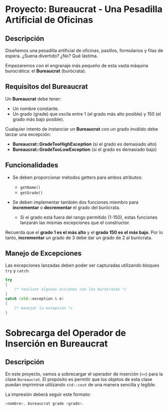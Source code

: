 # Proyecto: Bureaucrat - Una Pesadilla Artificial de Oficinas

## Descripción

Diseñemos una pesadilla artificial de oficinas, pasillos, formularios y filas de espera. ¿Suena divertido? ¿No? Qué lástima. 

Empezaremos con el engranaje más pequeño de esta vasta máquina burocrática: el **Bureaucrat** (burócrata).

## Requisitos del Bureaucrat

Un **Bureaucrat** debe tener:

- Un nombre constante.
- Un grado (grade) que oscila entre 1 (el grado más alto posible) y 150 (el grado más bajo posible).

Cualquier intento de instanciar un **Bureaucrat** con un grado inválido debe lanzar una excepción: 
- **Bureaucrat::GradeTooHighException** (si el grado es demasiado alto)
- **Bureaucrat::GradeTooLowException** (si el grado es demasiado bajo)

## Funcionalidades

- Se deben proporcionar métodos getters para ambos atributos:
  - `getName()`
  - `getGrade()`

- Se deben implementar también dos funciones miembro para **incrementar** o **decrementar** el grado del burócrata. 
  - Si el grado está fuera del rango permitido (1-150), estas funciones lanzarán las mismas excepciones que el constructor.

Recuerda que el **grado 1 es el más alto** y el **grado 150 es el más bajo**. Por lo tanto, **incrementar** un grado de 3 debe dar un grado de 2 al burócrata.

## Manejo de Excepciones

Las excepciones lanzadas deben poder ser capturadas utilizando bloques `try` y `catch`:

```cpp
try
{
    /* realizar algunas acciones con los burócratas */
}
catch (std::exception & e)
{
    /* manejar la excepción */
}
```
# Sobrecarga del Operador de Inserción en Bureaucrat

## Descripción

En este proyecto, vamos a sobrecargar el operador de inserción (`<<`) para la clase `Bureaucrat`. El propósito es permitir que los objetos de esta clase puedan imprimirse utilizando `std::cout` de una manera sencilla y legible.

La impresión deberá seguir este formato:

```cpp
<nombre>, bureaucrat grade <grado>.
```
